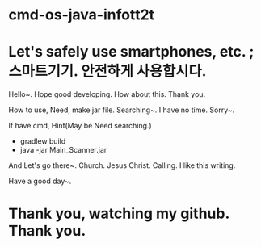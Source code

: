 # cmd-os-java-infott2t
<h1>Let's safely use smartphones, etc. ; 스마트기기. 안전하게 사용합시다. </h1>
<p>
Hello~. Hope good developing. How about this. Thank you.
</p>
<p>
How to use, Need, make jar file. Searching~. I have no time. Sorry~.</p>
<p>
If have cmd, Hint(May be Need searching.)
</p>
<ul>
  <li>gradlew build</li>
  <li>java -jar Main_Scanner.jar</li>
</ul>
<p>
And Let's go there~. Church. Jesus Christ. Calling. I like this writing.
</p>
<p>
Have a good day~.
</p>
<h1>
Thank you, watching my github. Thank you.
</h1>

